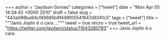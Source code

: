 
+++
author = "Jaydson Gomes"
categories = ["tweet"]
date = "Mon Apr 05 14:34:42 +0000 2010"
draft = false
slug = "443a098ba94cf49885b9f449f05541847d9241c5"
tags = ["tweet"]
title = """Janis Joplin é o cara...."""
tweet = true
micro = true
tweet_url = "https://twitter.com/jaydson/status/11643280793"
+++
Janis Joplin é o cara.
